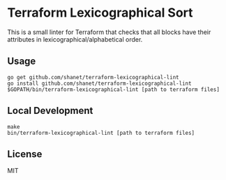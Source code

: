 Terraform Lexicographical Sort
==============================

This is a small linter for Terraform that checks that all blocks have their attributes in lexicographical/alphabetical order.

## Usage

```
go get github.com/shanet/terraform-lexicographical-lint
go install github.com/shanet/terraform-lexicographical-lint
$GOPATH/bin/terraform-lexicographical-lint [path to terraform files]
```

## Local Development

```
make
bin/terraform-lexicographical-lint [path to terraform files]
```

## License

MIT
